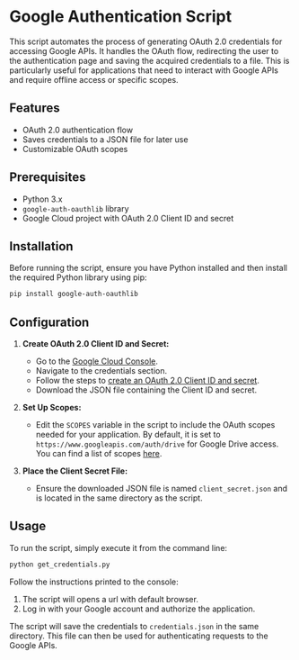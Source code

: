 # Google Authentication Script

This script automates the process of generating OAuth 2.0 credentials for accessing Google APIs. It handles the OAuth flow, redirecting the user to the authentication page and saving the acquired credentials to a file. This is particularly useful for applications that need to interact with Google APIs and require offline access or specific scopes.

## Features

- OAuth 2.0 authentication flow
- Saves credentials to a JSON file for later use
- Customizable OAuth scopes

## Prerequisites

- Python 3.x
- `google-auth-oauthlib` library
- Google Cloud project with OAuth 2.0 Client ID and secret

## Installation

Before running the script, ensure you have Python installed and then install the required Python library using pip:

```bash
pip install google-auth-oauthlib
```

## Configuration

1. **Create OAuth 2.0 Client ID and Secret:**
   - Go to the [Google Cloud Console](https://console.cloud.google.com/).
   - Navigate to the credentials section.
   - Follow the steps to [create an OAuth 2.0 Client ID and secret](https://support.google.com/cloud/answer/6158849?hl=en#zippy=%2Cstep-create-a-new-client-secret).
   - Download the JSON file containing the Client ID and secret.

2. **Set Up Scopes:**
   - Edit the `SCOPES` variable in the script to include the OAuth scopes needed for your application. By default, it is set to `https://www.googleapis.com/auth/drive` for Google Drive access. You can find a list of scopes [here](https://developers.google.com/identity/protocols/oauth2/scopes).

3. **Place the Client Secret File:**
   - Ensure the downloaded JSON file is named `client_secret.json` and is located in the same directory as the script.

## Usage

To run the script, simply execute it from the command line:

```bash
python get_credentials.py
```

Follow the instructions printed to the console:
1. The script will opens a url with default browser.
2. Log in with your Google account and authorize the application.

The script will save the credentials to `credentials.json` in the same directory. This file can then be used for authenticating requests to the Google APIs.
